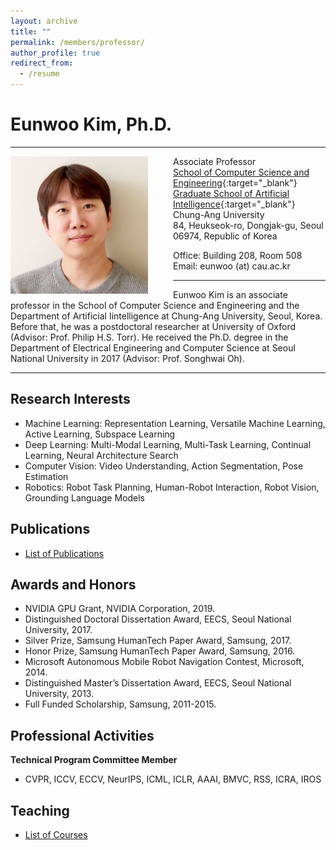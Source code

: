 ```yaml
---
layout: archive
title: ""
permalink: /members/professor/
author_profile: true
redirect_from:
  - /resume
---
```


# Eunwoo Kim, Ph.D.     

------
<img src='/images/Eunwoo Kim4.jpg' width="220" align="left" style="margin-right:40px">

Associate Professor      
[School of Computer Science and Engineering](https://cse.cau.ac.kr/eng/main.php){:target="_blank"}        
[Graduate School of Artificial Intelligence](http://ai.cau.ac.kr/main.php?lang=en){:target="_blank"}            
Chung-Ang University    
84, Heukseok-ro, Dongjak-gu, Seoul 06974, Republic of Korea     

Office: Building 208, Room 508   
Email: eunwoo (at) cau.ac.kr      

-------
Eunwoo Kim is an associate professor in the School of Computer Science and Engineering and the Department of Artificial Iintelligence at Chung-Ang University, Seoul, Korea. Before that, he was a postdoctoral researcher at University of Oxford (Advisor: Prof. Philip H.S. Torr). He received the Ph.D. degree in the Department of Electrical Engineering and Computer Science at Seoul National University in 2017 (Advisor: Prof. Songhwai Oh).

-------

## Research Interests
- Machine Learning: Representation Learning, Versatile Machine Learning, Active Learning, Subspace Learning
- Deep Learning: Multi-Modal Learning, Multi-Task Learning, Continual Learning, Neural Architecture Search
- Computer Vision: Video Understanding, Action Segmentation, Pose Estimation
- Robotics: Robot Task Planning, Human-Robot Interaction, Robot Vision, Grounding Language Models


## Publications
* [List of Publications](https://vllab.cau.ac.kr/publications/) 


## Awards and Honors
* NVIDIA GPU Grant, NVIDIA Corporation, 2019.
* Distinguished Doctoral Dissertation Award, EECS, Seoul National University, 2017.
* Silver Prize, Samsung HumanTech Paper Award, Samsung, 2017.
* Honor Prize, Samsung HumanTech Paper Award, Samsung, 2016.
* Microsoft Autonomous Mobile Robot Navigation Contest, Microsoft, 2014.
* Distinguished Master’s Dissertation Award, EECS, Seoul National University, 2013.
* Full Funded Scholarship, Samsung, 2011-2015.


## Professional Activities
**Technical Program Committee Member**
* CVPR, ICCV, ECCV, NeurIPS, ICML, ICLR, AAAI, BMVC, RSS, ICRA, IROS


## Teaching
* [List of Courses](https://vllab.cau.ac.kr/courses/)
